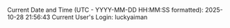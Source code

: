Current Date and Time (UTC - YYYY-MM-DD HH:MM:SS formatted): 2025-10-28 21:56:43
Current User's Login: luckyaiman
